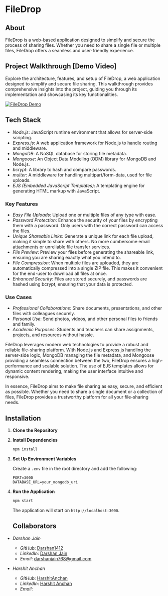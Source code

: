 # FileDrop

## About

FileDrop is a web-based application designed to simplify and secure the process of sharing files. Whether you need to share a single file or multiple files, FileDrop offers a seamless and user-friendly experience. 

## Project Walkthrough [Demo Video]
Explore the architecture, features, and setup of FileDrop, a web application designed to simplify and secure file sharing. This walkthrough provides comprehensive insights into the project, guiding you through its implementation and showcasing its key functionalities.

[![FileDrop Demo](https://img.youtube.com/vi/B6LK3JScPBs/0.jpg)](https://youtu.be/B6LK3JScPBs)


## Tech Stack

- *Node.js*: JavaScript runtime environment that allows for server-side scripting.
- *Express.js*: A web application framework for Node.js to handle routing and middleware.
- *MongoDB*: A NoSQL database for storing file metadata.
- *Mongoose*: An Object Data Modeling (ODM) library for MongoDB and Node.js.
- *bcrypt*: A library to hash and compare passwords.
- *multer*: A middleware for handling multipart/form-data, used for file uploads.
- *EJS (Embedded JavaScript Templates)*: A templating engine for generating HTML markup with JavaScript.

### Key Features

- *Easy File Uploads*: Upload one or multiple files of any type with ease.
- *Password Protection*: Enhance the security of your files by encrypting them with a password. Only users with the correct password can access the files.
- *Unique Shareable Links*: Generate a unique link for each file upload, making it simple to share with others. No more cumbersome email attachments or unreliable file transfer services.
- *File Preview*: Preview your files before generating the shareable link, ensuring you are sharing exactly what you intend to.
- *File Compression*: When multiple files are uploaded, they are automatically compressed into a single ZIP file. This makes it convenient for the end-user to download all files at once.
- *Enhanced Security*: Files are stored securely, and passwords are hashed using bcrypt, ensuring that your data is protected.

### Use Cases

- *Professional Collaborations*: Share documents, presentations, and other files with colleagues securely.
- *Personal Use*: Send photos, videos, and other personal files to friends and family.
- *Academic Purposes*: Students and teachers can share assignments, projects, and resources without hassle.

FileDrop leverages modern web technologies to provide a robust and reliable file-sharing platform. With Node.js and Express.js handling the server-side logic, MongoDB managing the file metadata, and Mongoose providing a seamless connection between the two, FileDrop ensures a high-performance and scalable solution. The use of EJS templates allows for dynamic content rendering, making the user interface intuitive and responsive.

In essence, FileDrop aims to make file sharing as easy, secure, and efficient as possible. Whether you need to share a single document or a collection of files, FileDrop provides a trustworthy platform for all your file-sharing needs.


## Installation

1. **Clone the Repository**

2. **Install Dependencies**

    ```bash
    npm install
    ```

3. **Set Up Environment Variables**

    Create a `.env` file in the root directory and add the following:

    ```env
    PORT=3000
    DATABASE_URL=your_mongodb_uri
    ```

4. **Run the Application**

    ```bash
    npm start
    ```

    The application will start on `http://localhost:3000`.

    ## Collaborators

- *Darshan Jain*
  - *GitHub*: [Darshan1412](https://github.com/Darshan1412)
  - *LinkedIn*: [Darshan Jain](https://www.linkedin.com/in/Darshan-Jain1)
  - *Email*: darshanjain768@gmail.com

- *Harshit Anchan*
  - *GitHub*: [HarshitAnchan](https://github.com/HarshitAnchan)
  - *LinkedIn*: [Harshit Anchan](https://www.linkedin.com/in/harshitanchan)
  - *Email*: 
